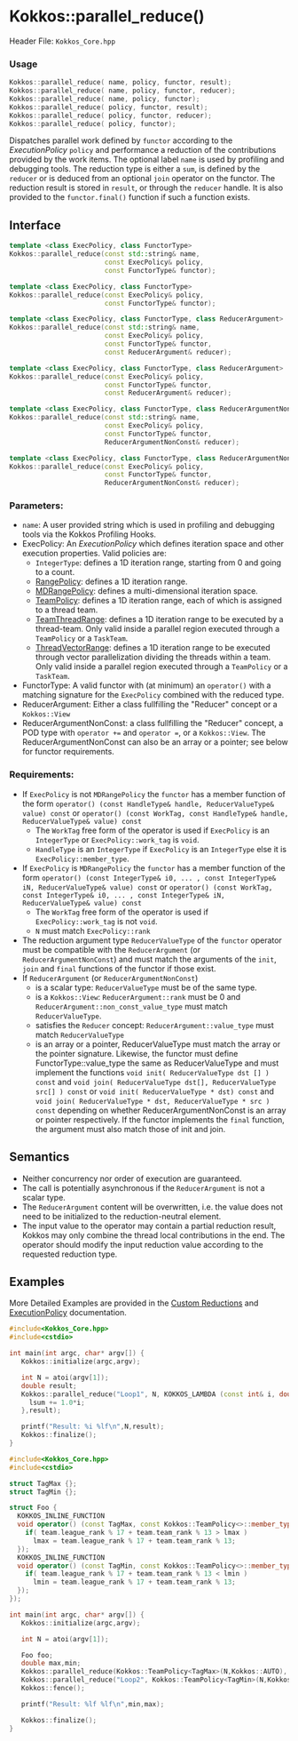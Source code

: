 # Kokkos::parallel_reduce()

Header File: `Kokkos_Core.hpp`

### Usage 
```c++
Kokkos::parallel_reduce( name, policy, functor, result);
Kokkos::parallel_reduce( name, policy, functor, reducer);
Kokkos::parallel_reduce( name, policy, functor);
Kokkos::parallel_reduce( policy, functor, result);
Kokkos::parallel_reduce( policy, functor, reducer);
Kokkos::parallel_reduce( policy, functor);
```

Dispatches parallel work defined by `functor` according to the *ExecutionPolicy* `policy` and performance a reduction of the contributions
provided by the work items. The optional label `name` is used by profiling and debugging tools. The reduction type is either a `sum`, is defined by the `reducer` or is deduced from an optional `join` operator on the functor. The reduction result is stored in `result`, or through the
`reducer` handle. It is also provided to the `functor.final()` function if such a function exists.  

## Interface

```cpp
template <class ExecPolicy, class FunctorType>
Kokkos::parallel_reduce(const std::string& name, 
                        const ExecPolicy& policy, 
                        const FunctorType& functor);
```

```cpp
template <class ExecPolicy, class FunctorType>
Kokkos::parallel_reduce(const ExecPolicy& policy, 
                        const FunctorType& functor);
```

```cpp
template <class ExecPolicy, class FunctorType, class ReducerArgument>
Kokkos::parallel_reduce(const std::string& name, 
                        const ExecPolicy& policy, 
                        const FunctorType& functor, 
                        const ReducerArgument& reducer);
```

```cpp
template <class ExecPolicy, class FunctorType, class ReducerArgument>
Kokkos::parallel_reduce(const ExecPolicy& policy, 
                        const FunctorType& functor, 
                        const ReducerArgument& reducer);
```

```cpp
template <class ExecPolicy, class FunctorType, class ReducerArgumentNonConst>
Kokkos::parallel_reduce(const std::string& name, 
                        const ExecPolicy& policy, 
                        const FunctorType& functor, 
                        ReducerArgumentNonConst& reducer);
```

```cpp
template <class ExecPolicy, class FunctorType, class ReducerArgumentNonConst>
Kokkos::parallel_reduce(const ExecPolicy& policy, 
                        const FunctorType& functor, 
                        ReducerArgumentNonConst& reducer);
```
### Parameters:

  * `name`: A user provided string which is used in profiling and debugging tools via the Kokkos Profiling Hooks. 
  * ExecPolicy: An *ExecutionPolicy* which defines iteration space and other execution properties. Valid policies are:
    * `IntegerType`: defines a 1D iteration range, starting from 0 and going to a count.
    * [RangePolicy](Kokkos%3A%3ARangePolicy): defines a 1D iteration range. 
    * [MDRangePolicy](Kokkos%3A%3AMDRangePolicy): defines a multi-dimensional iteration space.
    * [TeamPolicy](Kokkos%3A%3ATeamPolicy): defines a 1D iteration range, each of which is assigned to a thread team.
    * [TeamThreadRange](Kokkos%3A%3ANestedPolicies): defines a 1D iteration range to be executed by a thread-team. Only valid inside a parallel region executed through a `TeamPolicy` or a `TaskTeam`.
    * [ThreadVectorRange](Kokkos%3A%3ANestedPolicies): defines a 1D iteration range to be executed through vector parallelization dividing the threads within a team.  Only valid inside a parallel region executed through a `TeamPolicy` or a `TaskTeam`.
  * FunctorType: A valid functor with (at minimum) an `operator()` with a matching signature for the `ExecPolicy` combined with the reduced type.
  * ReducerArgument: Either a class fullfilling the "Reducer" concept or a `Kokkos::View`
  * ReducerArgumentNonConst: a class fullfilling the "Reducer" concept, a POD type with `operator +=` and `operator =`, or a `Kokkos::View`.  The ReducerArgumentNonConst can also be an array or a pointer; see below for functor requirements.

### Requirements:
  
  * If `ExecPolicy` is not `MDRangePolicy` the `functor` has a member function of the form `operator() (const HandleType& handle, ReducerValueType& value) const` or `operator() (const WorkTag, const HandleType& handle, ReducerValueType& value) const` 
    * The `WorkTag` free form of the operator is used if `ExecPolicy` is an `IntegerType` or `ExecPolicy::work_tag` is `void`.
    * `HandleType` is an `IntegerType` if `ExecPolicy` is an `IntegerType` else it is `ExecPolicy::member_type`.
  * If `ExecPolicy` is `MDRangePolicy` the `functor` has a member function of the form `operator() (const IntegerType& i0, ... , const IntegerType& iN, ReducerValueType& value) const` or `operator() (const WorkTag, const IntegerType& i0, ... , const IntegerType& iN, ReducerValueType& value) const` 
    * The `WorkTag` free form of the operator is used if `ExecPolicy::work_tag` is not `void`.
    * `N` must match `ExecPolicy::rank`
  * The reduction argument type `ReducerValueType` of the `functor` operator must be compatible with the `ReducerArgument` (or `ReducerArgumentNonConst`) and must match the arguments of the `init`, `join` and `final` functions of the functor if those exist. 
  * If `ReducerArgument` (or `ReducerArgumentNonConst`)
    * is a scalar type: `ReducerValueType` must be of the same type.
    * is a `Kokkos::View`: `ReducerArgument::rank` must be 0 and `ReducerArgument::non_const_value_type` must match `ReducerValueType`.
    * satisfies the `Reducer` concept: `ReducerArgument::value_type` must match `ReducerValueType`
    * is an array or a pointer, ReducerValueType must match the array or the pointer signature.  Likewise, the functor must define FunctorType::value_type the same as ReducerValueType and must implement the functions `void init( ReducerValueType dst [] ) const` and `void join( ReducerValueType dst[], ReducerValueType src[] ) const` or `void init( ReducerValueType * dst) const` and `void join( ReducerValueType * dst, ReducerValueType * src ) const` depending on whether ReducerArgumentNonConst is an array or pointer respectively.  If the functor implements the `final` function, the argument must also match those of init and join.
## Semantics

* Neither concurrency nor order of execution are guaranteed. 
* The call is potentially asynchronous if the `ReducerArgument` is not a scalar type. 
* The `ReducerArgument` content will be overwritten, i.e. the value does not need to be initialized to the reduction-neutral element. 
* The input value to the operator may contain a partial reduction result, Kokkos may only combine the thread local contributions in the end. The operator should modify the input reduction value according to the requested reduction type. 

## Examples

More Detailed Examples are provided in the [Custom Reductions](Programming-Guide%3A-Custom-Reductions) and [ExecutionPolicy]() documentation. 

```c++
#include<Kokkos_Core.hpp>
#include<cstdio> 

int main(int argc, char* argv[]) {
   Kokkos::initialize(argc,argv);

   int N = atoi(argv[1]);
   double result;
   Kokkos::parallel_reduce("Loop1", N, KOKKOS_LAMBDA (const int& i, double& lsum ) {
     lsum += 1.0*i;
   },result);

   printf("Result: %i %lf\n",N,result);
   Kokkos::finalize();
}
```

```c++
#include<Kokkos_Core.hpp>
#include<cstdio> 

struct TagMax {};
struct TagMin {};

struct Foo {
  KOKKOS_INLINE_FUNCTION
  void operator() (const TagMax, const Kokkos::TeamPolicy<>::member_type& team, double& lmax) const {
    if( team.league_rank % 17 + team.team_rank % 13 > lmax )
      lmax = team.league_rank % 17 + team.team_rank % 13;
  });
  KOKKOS_INLINE_FUNCTION
  void operator() (const TagMin, const Kokkos::TeamPolicy<>::member_type& team, double& lmin ) const {
    if( team.league_rank % 17 + team.team_rank % 13 < lmin )
      lmin = team.league_rank % 17 + team.team_rank % 13;
  });
});

int main(int argc, char* argv[]) {
   Kokkos::initialize(argc,argv);

   int N = atoi(argv[1]);

   Foo foo;
   double max,min;
   Kokkos::parallel_reduce(Kokkos::TeamPolicy<TagMax>(N,Kokkos::AUTO), foo, Kokkos::Max<double>(max));
   Kokkos::parallel_reduce("Loop2", Kokkos::TeamPolicy<TagMin>(N,Kokkos::AUTO), foo, Kokkos::Min<double>(min));
   Kokkos::fence();

   printf("Result: %lf %lf\n",min,max);

   Kokkos::finalize();
}
```


